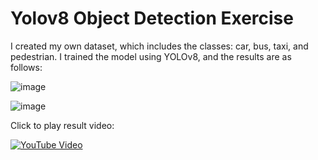 # Yolov8 Object Detection Exercise

I created my own dataset, which includes the classes: car, bus, taxi, and pedestrian. I trained the model using YOLOv8, and the results are as follows:

![image](https://github.com/user-attachments/assets/b33a1832-33d5-451e-af26-1d5299938e77)

![image](https://github.com/user-attachments/assets/f81efeb0-adea-4863-a3c9-379645ba91aa)

Click to play result video:

[![YouTube Video](https://img.youtube.com/vi/bhQj0I3rb-A/0.jpg)](https://www.youtube.com/watch?v=bhQj0I3rb-A)
